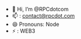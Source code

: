 - 👋 Hi, I’m @RPCdotcom
- 📫 : contact@rpcdot.com
- 😄 Pronouns: Node
- ⚡ : WEB3

<!---
RPCdotcom/RPCdotcom is a ✨ special ✨ repository because its `README.md` (this file) appears on your GitHub profile.
You can click the Preview link to take a look at your changes.
--->
